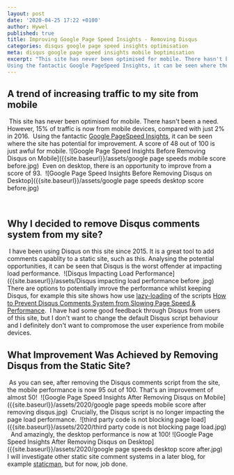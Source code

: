 ```yaml
---
layout: post
date: '2020-04-25 17:22 +0100'
author: Hywel
published: true
title: Improving Google Page Speed Insights - Removing Disqus
categories: disqus google page speed insights optimisation
meta: disqus google page speed insights mobile boptimisation
excerpt: "This site has never been optimised for mobile. There hasn't been a need. However, 15% of traffic is now from mobile devices, compared with just 2% in 2016.
Using the fantactic Google PageSpeed Insights, it can be seen where the site has potential for improvement. A score of 48 out of 100 is just awful for mobile."
---
```

## A trend of increasing traffic to my site from mobile
​
This site has never been optimised for mobile. There hasn't been a need. However, 15% of traffic is now from mobile devices, compared with just 2% in 2016.
​
Using the fantactic [Google PageSpeed Insights](https://developers.google.com/speed/pagespeed/insights/), it can be seen where the site has potential for improvement. A score of 48 out of 100 is just awful for mobile.
​
![Google Page Speed Insights Before Removing Disqus on Mobile]({{site.baseurl}}/assets/google page speeds mobile score before.jpg)
​
Even on desktop, there is an opportunity to improve from a score of 93.
​
![Google Page Speed Insights Before Removing Disqus on Desktop]({{site.baseurl}}/assets/google page speeds desktop score before.jpg)

​
## Why I decided to remove Disqus comments system from my site?
​
I have been using Disqus on this site since 2015. It is a great tool to add comments capablity to a static site, such as this. Analysing the potential opportunities, it can be seen that Disqus is the worst offender at impacting load performance.
​
![Disqus Impacting Load Performance]({{site.baseurl}}/assets/Disqus impacting load performance before .jpg)
​
There are options to potentially imrove the performance whilst keeping Disqus, for example this site shows how use [lazy-loading](https://en.wikipedia.org/wiki/Lazy_loading) of the scripts [How to Prevent Disqus Comments System from Slowing Page Speed & Performance](https://usefulangle.com/post/251/disqus-comments-improve-page-load-speed).
​
I have had some good feedback through Disqus from users of this site, but I don't want to change the default Disqus script behaviour and I definitely don't want to compromose the user experience from mobile devices.
​
## What Improvement Was Achieved by Removing Disqus from the Static Site?
​
As you can see, after removing the Disqus comments script from the site, the mobile performance is now  95 out of 100.  That's an improvement of almost 50!
​
![Google Page Speed Insights After Removing Disqus on Mobile]({{site.baseurl}}/assets/2020/google page speeds mobile score after removing disqus.jpg)
​
Crucially, the Disqus script is no longer impacting the page load performance.
​
![third party code is not blocking page load]({{site.baseurl}}/assets/2020/third party code is not blocking page load.jpg)
​
​
And amazingly, the desktop performance is now at 100!
​
![Google Page Speed Insights After Removing Disqus on Desktop]({{site.baseurl}}/assets/2020/google page speeds desktop score after.jpg)
​
I will investigate other static site comment systems in a later blog, for example [staticman](https://staticman.net/), but for now, job done.
​